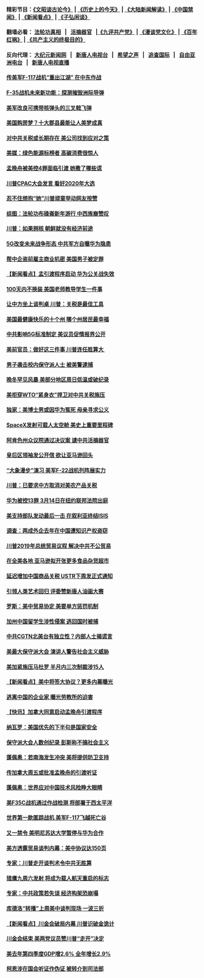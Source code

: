 #### 精彩节目：[《文昭谈古论今》](http://155.138.205.71/wenzhao) | [《历史上的今天》](http://155.138.205.71/today-in-history) | [《大陆新闻解读》](http://155.138.205.71/ntdtv-comedy) | [《中国禁闻》](http://155.138.205.71/ntdtv-news) | [《新闻看点》](http://155.138.205.71/news-insight) | [《子弘闲谈》](http://155.138.205.71/zihongxiantan/) 

 #### 翻墙必看： [法轮功真相](http://155.138.205.71:10000/videos/truth.html) &nbsp;&nbsp;|&nbsp;&nbsp; [活摘器官](http://155.138.205.71:10000/videos/res/Organs/) &nbsp;&nbsp;|[《九评共产党》](http://155.138.205.71:10000/videos/jiuping) | [《漫谈党文化》](http://155.138.205.71:10000/videos/mtdwh) | [《百年红祸》](http://155.138.205.71:10000/videos/bnhh) | [《共产主义的终极目的》](http://155.138.205.71:10000/videos/res/zjmd) 

 #### 反向代理： [大纪元新闻网](http://155.138.205.71:10080/) &nbsp;&nbsp;|&nbsp;&nbsp; [新唐人电视台](http://155.138.205.71:8000/) &nbsp;&nbsp;|&nbsp;&nbsp; [希望之声](http://155.138.205.71:8200/) &nbsp;&nbsp;|&nbsp;&nbsp; [追查国际](http://155.138.205.71:10010/) &nbsp;&nbsp;|&nbsp;&nbsp; [自由亚洲电台](http://155.138.205.71:9800/) &nbsp;&nbsp;|&nbsp;&nbsp; [新唐人电视直播](http://155.138.205.71/) 

#### [传美军F-117战机“重出江湖” 在中东作战](../pages/nsc412/n11085560.md?t=03030937) 

#### [F-35战机未来新功能：探测摧毁洲际导弹](../pages/nsc412/n11084576.md?t=03030937) 

#### [美军改良可携带核弹头的三叉戟飞弹](../pages/nsc412/n11085360.md?t=03030937) 

#### [美国购房梦？十大郡县最能让人美梦成真](../pages/nsc412/n11084365.md?t=03030937) 

#### [对中共关税或长期存在 美公司找到应对之策](../pages/nsc412/n11084764.md?t=03030937) 

#### [美媒：绿色能源标榜者 高碳消费很惊人](../pages/nsc412/n11085202.md?t=03030937) 

#### [孟晚舟被美控4罪面临引渡 她撒了哪些谎](../pages/nsc412/n11084821.md?t=03030937) 

#### [川普CPAC大会发言 看好2020年大选](../pages/nsc412/n11084682.md?t=03030937) 

#### [忍不住想抱“她”川普顽童举动网友按赞](../pages/nsc412/n11084691.md?t=03030937) 

#### [组图：法轮功布碌崙新年游行 中西族裔赞叹](../pages/nsc412/n11084713.md?t=03030937) 

#### [川普：如果拥核 朝鲜就没有经济前途](../pages/nsc412/n11084624.md?t=03030937) 

#### [5G改变未来战争形态 中共军方自曝华为隐患](../pages/nsc412/n11080193.md?t=03030937) 

#### [帮中企盗前雇主商业机密 美国男子被定罪](../pages/nsc412/n11084590.md?t=03030937) 

#### [【新闻看点】孟引渡程序启动 华为公关战失效](../pages/nsc412/n11084453.md?t=03030937) 

#### [100天内不换装 美国老师教导学生一件事](../pages/nsc412/n11084543.md?t=03030937) 

#### [让中方坐上谈判桌 川普：关税是最佳工具](../pages/nsc412/n11084359.md?t=03030937) 

#### [美国最健康快乐的十个州 哪个州居民最幸福](../pages/nsc412/n11084450.md?t=03030937) 

#### [中共影响5G标准制定 美议员促情报界公开](../pages/nsc412/n11084422.md?t=03030937) 

#### [美前官员：做好这三件事 川普连任胜算大 ](../pages/nsc412/n11083314.md?t=03030937) 

#### [男子袭击校内保守派人士 被美警逮捕](../pages/nsc412/n11083471.md?t=03030937) 

#### [晚冬罕见风暴 美部分地区周日低温或破纪录](../pages/nsc412/n11084235.md?t=03030937) 

#### [美拒穿WTO“紧身衣”捍卫对中共关税施压](../pages/nsc412/n11084156.md?t=03030937) 

#### [独家：美博士男或因华为冤死 母亲寻求公义](../pages/nsc412/n11082270.md?t=03030937) 

#### [SpaceX发射可载人太空舱 美史上重要里程碑](../pages/nsc412/n11084023.md?t=03030937) 

#### [阿肯色州众议院通过决议案 谴中共活摘器官](../pages/nsc412/n11082231.md?t=03030937) 

#### [皇后区领袖发公开信  欲让亚马逊回头](../pages/nsc412/n11083353.md?t=03030937) 

#### [“大象漫步”演习 美军F-22战机列阵展实力](../pages/nsc412/n11083501.md?t=03030937) 

#### [川普：已要求中方取消对美农产品关税](../pages/nsc412/n11083216.md?t=03030937) 

#### [华为被控13罪 3月14日在纽约联邦法院出庭](../pages/nsc412/n11082772.md?t=03030937) 

#### [美支持部队发动最后一击 在叙利亚终结ISIS](../pages/nsc412/n11082463.md?t=03030937) 

#### [调查：两成外企去年在中国遭知识产权盗窃](../pages/nsc412/n11082699.md?t=03030937) 

#### [川普2019年总统贸易议程 解决中共不公贸易](../pages/nsc412/n11082766.md?t=03030937) 

#### [在全美各地 亚马逊拟开张更多食品杂货超市](../pages/nsc412/n11082620.md?t=03030937) 

#### [延迟增加中国商品关税 USTR下周发正式通知](../pages/nsc412/n11082707.md?t=03030937) 

#### [引领人类艺术回归 评委赞新唐人油画大赛](../pages/nsc412/n11082419.md?t=03030937) 

#### [罗斯：美中贸易协定 美要单方惩罚机制](../pages/nsc412/n11082394.md?t=03030937) 

#### [加州中国留学生涉性侵案 逃回国时被捕](../pages/nsc412/n11082599.md?t=03030937) 

#### [中共CGTN北美台有独立性？内部人士揭谎言](../pages/nsc412/n11082511.md?t=03030937) 

#### [美最大保守派大会 演讲人警告社会主义威胁](../pages/nsc412/n11082171.md?t=03030937) 

#### [美加紧施压马杜罗 半月内三次制裁涉15人](../pages/nsc412/n11082496.md?t=03030937) 

#### [【新闻看点】美中将签大协议？更多内幕曝光](../pages/nsc412/n11082208.md?t=03030937) 

#### [逃离中国的企业家 曝光劳教所的迫害](../pages/nsc412/n11080422.md?t=03030937) 

#### [【快讯】加拿大同意启动孟晚舟引渡程序](../pages/nsc412/n11082478.md?t=03030937) 

#### [纳瓦罗：美国优先的下半句是国家安全](../pages/nsc412/n11082363.md?t=03030937) 

#### [保守派大会人数创纪录 彭斯称不搞社会主义](../pages/nsc412/n11082273.md?t=03030937) 

#### [蓬佩奥：若南海发生冲突 美将提供防卫支持](../pages/nsc412/n11082064.md?t=03030937) 

#### [传加拿大周五或批准孟晚舟的引渡听证](../pages/nsc412/n11082068.md?t=03030937) 

#### [蓬佩奥：世界应对中国技术风险睁大眼睛](../pages/nsc412/n11081916.md?t=03030937) 

#### [美F35C战机通过作战检测 将部署于西太平洋](../pages/nsc412/n11081544.md?t=03030937) 

#### [世界第一款匿踪战机 美军F-117飞越死亡谷](../pages/nsc412/n11081432.md?t=03030937) 

#### [又一禁令 美明尼苏达大学暂停与华为合作](../pages/nsc412/n11080819.md?t=03030937) 

#### [美方透露贸易谈判内幕：美中协议达150页](../pages/nsc412/n11080846.md?t=03030937) 

#### [专家：川普走开谈判术令中共无胜算](../pages/nsc412/n11080966.md?t=03030937) 

#### [猎鹰九周六发射 将成为载人航天重启的标志](../pages/nsc412/n11080738.md?t=03030937) 

#### [专家：中共政策若失误 经济构架恐崩塌](../pages/nsc412/n11080731.md?t=03030937) 

#### [库德洛“转播”上周美中谈判现场 一波三折](../pages/nsc412/n11080699.md?t=03030937) 

#### [【新闻看点】川金会破局内幕 川普识破金诡计](../pages/nsc412/n11080199.md?t=03030937) 

#### [川金会结束 美两党议员赞川普“走开”决定](../pages/nsc412/n11080514.md?t=03030937) 

#### [美去年第四季度GDP增2.6% 全年增长2.9%](../pages/nsc412/n11080414.md?t=03030937) 

#### [柯恩涉在国会听证作伪证 被转介到司法部](../pages/nsc412/n11080130.md?t=03030937) 

